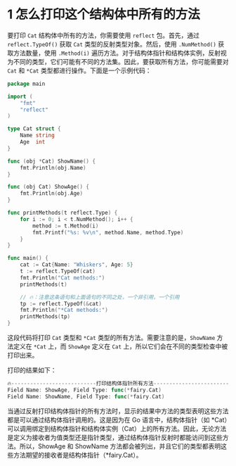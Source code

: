 # 1 怎么打印这个结构体中所有的方法

要打印 `Cat` 结构体中所有的方法，你需要使用 `reflect` 包。首先，通过 `reflect.TypeOf()` 获取 `Cat` 类型的反射类型对象。然后，使用 `.NumMethod()` 获取方法数量，使用 `.Method(i)` 遍历方法。对于结构体指针和结构体实例，反射视为不同的类型，它们可能有不同的方法集。因此，要获取所有方法，你可能需要对 `Cat` 和 `*Cat` 类型都进行操作。下面是一个示例代码：

```go
package main

import (
	"fmt"
	"reflect"
)

type Cat struct {
	Name string
	Age  int
}

func (obj *Cat) ShowName() {
	fmt.Println(obj.Name)
}

func (obj Cat) ShowAge() {
	fmt.Println(obj.Age)
}

func printMethods(t reflect.Type) {
	for i := 0; i < t.NumMethod(); i++ {
		method := t.Method(i)
		fmt.Printf("%s: %v\n", method.Name, method.Type)
	}
}

func main() {
	cat := Cat{Name: "Whiskers", Age: 5}
	t := reflect.TypeOf(cat)
	fmt.Println("Cat methods:")
	printMethods(t)

	// 🔥：注意这条语句和上面语句的不同之处，一个非引用，一个引用
	tp := reflect.TypeOf(&cat)
	fmt.Println("*Cat methods:")
	printMethods(tp)
}
```

这段代码将打印 `Cat` 类型和 `*Cat` 类型的所有方法。需要注意的是，`ShowName` 方法定义在 `*Cat` 上，而 `ShowAge` 定义在 `Cat` 上，所以它们会在不同的类型检查中被打印出来。

打印的结果如下：

```go
🔥---------------------------打印结构体指针所有方法-------------------------
Field Name: ShowAge, Field Type: func(*fairy.Cat)
Field Name: ShowName, Field Type: func(*fairy.Cat)
```

当通过反射打印结构体指针的所有方法时，显示的结果中方法的类型表明这些方法都是可以通过结构体指针调用的。这是因为在 Go 语言中，结构体指针（如 *Cat）可以调用绑定到结构体指针和结构体实例（Cat）上的所有方法。因此，无论方法是定义为接收者为值类型还是指针类型，通过结构体指针反射时都能访问到这些方法。所以，ShowAge 和 ShowName 方法都会被列出，并且它们的类型都表明这些方法期望的接收者是结构体指针（*fairy.Cat）。
